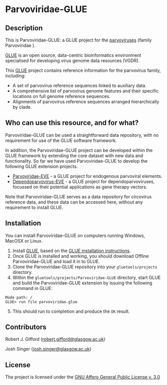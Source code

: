 # Parvoviridae-GLUE

## Description

This is Parvoviridae-GLUE: a GLUE project for the [parvoviruses](https://viralzone.expasy.org/11?outline=all_by_species) (family Parvoviridae ).

[GLUE](http://tools.glue.cvr.ac.uk) is an open source, data-centric bioinformatics environment specialised for developing virus genome data resources (VGDR).

 This [GLUE](http://tools.glue.cvr.ac.uk) project contains reference information for the parvovirus family, including:

* A set of parvovirus reference sequences linked to auxiliary data.
* A comprehensive list of parvovirus genome features and their specific locations on full genome reference sequences.
* Alignments of parvovirus reference sequences arranged hierarchically by clade.

## Who can use this resource, and for what?

Parvoviridae-GLUE can be used a straightforward data repository, with no requirement for use of the GLUE software framework. 

In addition, the Parvoviridae-GLUE project can be developed within the GLUE framework by extending the core dataset with new data and functionality.
So far we have used Parvoviridae-GLUE to develop the following GLUE extension projects. 

* [Parvoviridae-EVE](https://giffordlabcvr.github.io/Parvoviridae-EVE/) - a GLUE project for endogenous parvoviral elements.
* [Dependoparvovirus-EVE](https://giffordlabcvr.github.io/Dependoparvovirus-EVE/) - a GLUE project for dependoparvoviruses, focussed on their potential applications as gene therapy vectors. 

Note that Parvoviridae-GLUE serves as a data repository for circovirus reference data, and these data can be accessed here, without any requirement to install GLUE. 

## Installation

You can install Parvoviridae-GLUE on computers running Windows, MacOSX or Linux.

1. Install [GLUE](http://tools.glue.cvr.ac.uk), based on the [GLUE installation instructions](http://tools.glue.cvr.ac.uk/#/installation). 
2. Once GLUE is installed and working, you should download Offline Parvoviridae-GLUE and load it in to GLUE.
3. Clone the Parvoviridae-GLUE repository into your `gluetools/projects` directory.
4. Within the `gluetools/projects/Parvoviridae-GLUE` directory, start GLUE and build the Parvoviridae-GLUE extension by issuing the following command in GLUE:

```
Mode path: /
GLUE> run file parvoviridae.glue
```
5. This should run to completion and produce the `OK` result.


## Contributors

Robert J. Gifford (robert.gifford@glasgow.ac.uk)

Josh Singer (josh.singer@glasgow.ac.uk)


## License

The project is licensed under the [GNU Affero General Public License v. 3.0](https://www.gnu.org/licenses/agpl-3.0.en.html)
